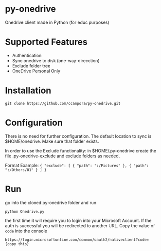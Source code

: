 # py-onedrive
Onedrive client made in Python (for educ purposes)

# Supported Features

* Authentication
* Sync onedrive to disk (one-way-direcction)
* Exclude folder tree
* OneDrive Personal Only

# Installation

`git clone https://github.com/ccampora/py-onedrive.git`

# Configuration

There is no need for further configuration. The default location to sync is $HOME/onedrive. Make sure that folder exists. 

In order to use the Exclude functionality: in $HOME/.py-onedrive create the file .py-onedrive-exclude and exclude folders as needed.

Format Example: 
`
{
	"exclude": [
		{ "path": ":/Pictures" },
    { "path": ":/Others/01" }
	]
}
`

# Run 

go into the cloned py-onedrive folder and run 

`python Onedrive.py`

the first time it will require you to login into your Microsoft Account. If the auth is successful you will be redirected to another URL. Copy the value of `code` into the console

`https://login.microsoftonline.com/common/oauth2/nativeclient?code={copy this}`


